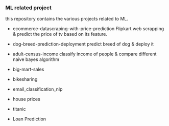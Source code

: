 ### ML related project

this repository contains the various projects related to ML.

- ecommerce-datascraping-with-price-prediction
    Flipkart web scrapping & predict the price of tv based on its feature.
    
- dog-breed-prediction-deployment
    predict breed of dog & deploy it

- adult-census-income
    classify income of people & compare different naive bayes algorithm
    
- big-mart-sales

- bikesharing

- email_classification_nlp

- house prices

- titanic

- Loan Prediction

    
    





